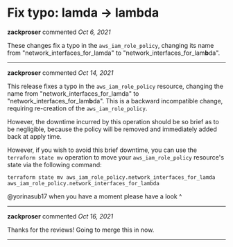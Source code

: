 # Fix typo: lamda -> lambda

**zackproser** commented *Oct 6, 2021*

These changes fix a typo in the `aws_iam_role_policy`, changing its name from "network_interfaces_for_lamda" to "network_interfaces_for_lam**b**da".
<br />
***


**zackproser** commented *Oct 14, 2021*

This release fixes a typo in the  `aws_iam_role_policy` resource, changing the name from "network_interfaces_for_lamda" to "network_interfaces_for_lam**b**da". This is a backward incompatible change, requiring re-creation of the `aws_iam_role_policy`. 

However, the downtime incurred by this operation should be so brief as to be negligible, because the policy will be removed and immediately added back at apply time. 

However, if you wish to avoid this brief downtime, you can use the `terraform state mv` operation to move your `aws_iam_role_policy` resource's state via the following command: 

`terraform state mv aws_iam_role_policy.network_interfaces_for_lamda aws_iam_role_policy.network_interfaces_for_lambda`

@yorinasub17 when you have a moment please have a look ^
***

**zackproser** commented *Oct 16, 2021*

Thanks for the reviews! Going to merge this in now. 
***

